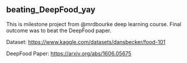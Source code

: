 ## beating_DeepFood_yay

This is milestone project from @mrdbourke deep learning course.
Final outcome was to beat the DeepFood paper.

Dataset: https://www.kaggle.com/datasets/dansbecker/food-101

DeepFood Paper: https://arxiv.org/abs/1606.05675
